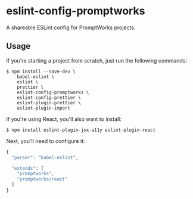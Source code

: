 # eslint-config-promptworks

A shareable ESLint config for PromptWorks projects.

## Usage

If you're starting a project from scratch, just run the following commands:

    $ npm install --save-dev \
        babel-eslint \
        eslint \
        prettier \
        eslint-config-promptworks \
        eslint-config-prettier \
        eslint-plugin-prettier \
        eslint-plugin-import

If you're using React, you'll also want to install:

    $ npm install eslint-plugin-jsx-a11y eslint-plugin-react

Next, you'll need to configure it:


```javascript
{
  "parser": "babel-eslint",

  "extends": [
    "promptworks",
    "promptworks/react"
  ]
}
```
